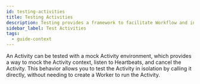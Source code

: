 ```yaml
---
id: testing-activities
title: Testing Activities
description: Testing provides a framework to facilitate Workflow and integration testing.
sidebar_label: Test Activities
tags:
  - guide-context
---
```


An Activity can be tested with a mock Activity environment, which provides a way to mock the Activity context, listen to Heartbeats, and cancel the Activity.
This behavior allows you to test the Activity in isolation by calling it directly, without needing to create a Worker to run the Activity.

